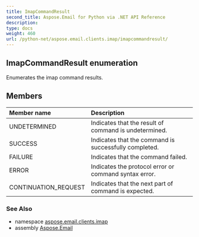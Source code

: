 ```yaml
---
title: ImapCommandResult
second_title: Aspose.Email for Python via .NET API Reference
description: 
type: docs
weight: 460
url: /python-net/aspose.email.clients.imap/imapcommandresult/
---
```


## ImapCommandResult enumeration

Enumerates the imap command results.

## Members
| Member name | Description |
| :- | :- |
|UNDETERMINED|Indicates that the result of command is undetermined.|
|SUCCESS|Indicates that the command is successfully completed.|
|FAILURE|Indicates that the command failed.|
|ERROR|Indicates the protocol error or command syntax error.|
|CONTINUATION_REQUEST|Indicates that the next part of command is expected.|

### See Also

* namespace [aspose.email.clients.imap](/python-net/aspose.email.clients.imap/)
* assembly [Aspose.Email](/python-net/)

